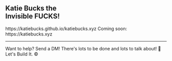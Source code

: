<h2>Katie Bucks the</br>
  Invisible FUCKS!</h2>
https://katiebucks.github.io/katiebucks.xyz
Coming soon: https://katiebucks.xyz</br>

---

Want to help? Send a DM! There's lots to be done and lots to talk about! 🥰
Let's Build It. ©️
